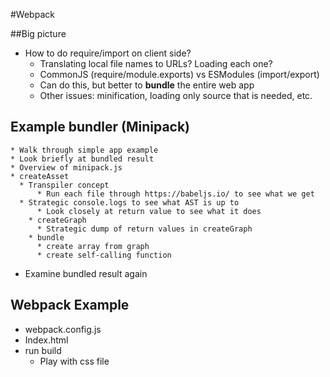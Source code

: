 #Webpack

##Big picture
  * How to do require/import on client side?
    * Translating local file names to URLs?  Loading each one?
    * CommonJS (require/module.exports) vs ESModules (import/export)
    * Can do this, but better to **bundle** the entire web app
    * Other issues: minification, loading only source that is needed, etc.

## Example bundler (Minipack)
    * Walk through simple app example
    * Look briefly at bundled result
    * Overview of minipack.js
	* createAsset
	  * Transpiler concept
          * Run each file through https://babeljs.io/ to see what we get
	  * Strategic console.logs to see what AST is up to
          * Look closely at return value to see what it does
        * createGraph
          * Strategic dump of return values in createGraph
        * bundle
          * create array from graph
          * create self-calling function
   * Examine bundled result again

## Webpack Example
   * webpack.config.js
   * Index.html
   * run build
      * Play with css file




